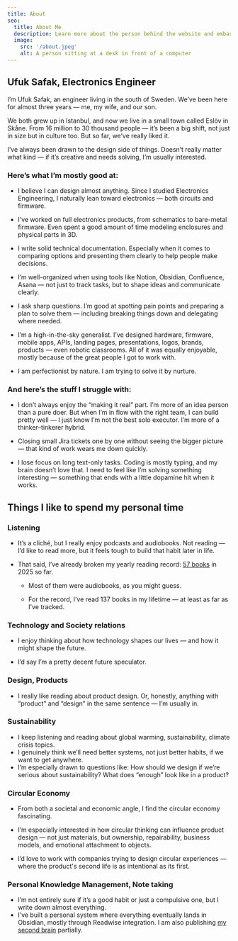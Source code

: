 ```yaml
---
title: About
seo:
  title: About Me
  description: Learn more about the person behind the website and embark on a journey of inspiration and shared experiences.
  image:
    src: '/about.jpeg'
    alt: A person sitting at a desk in front of a computer
---
```


## Ufuk Safak, Electronics Engineer

I’m Ufuk Safak, an engineer living in the south of Sweden. We’ve been here for almost three years — me, my wife, and our son.

We both grew up in Istanbul, and now we live in a small town called Eslöv in Skåne. From 16 million to 30 thousand people — it’s been a big shift, not just in size but in culture too. But so far, we’ve really liked it.

I’ve always been drawn to the design side of things. Doesn’t really matter what kind — if it’s creative and needs solving, I’m usually interested.

### Here’s what I’m mostly good at:

- I believe I can design almost anything. Since I studied Electronics Engineering, I naturally lean toward electronics — both circuits and firmware.

- I’ve worked on full electronics products, from schematics to bare-metal firmware. Even spent a good amount of time modeling enclosures and physical parts in 3D.

- I write solid technical documentation. Especially when it comes to comparing options and presenting them clearly to help people make decisions.

- I’m well-organized when using tools like Notion, Obsidian, Confluence, Asana — not just to track tasks, but to shape ideas and communicate clearly.

- I ask sharp questions. I’m good at spotting pain points and preparing a plan to solve them — including breaking things down and delegating where needed.

- I’m a high-in-the-sky generalist. I’ve designed hardware, firmware, mobile apps, APIs, landing pages, presentations, logos, brands, products — even robotic classrooms. All of it was equally enjoyable, mostly because of the great people I got to work with.

- I am perfectionist by nature. I am trying to solve it by nurture.

### And here’s the stuff I struggle with:

- I don’t always enjoy the “making it real” part. I’m more of an idea person than a pure doer. But when I’m in flow with the right team, I can build pretty well — I just know I’m not the best solo executor. I’m more of a thinker–tinkerer hybrid.

- Closing small Jira tickets one by one without seeing the bigger picture — that kind of work wears me down quickly.

- I lose focus on long text-only tasks. Coding is mostly typing, and my brain doesn’t love that. I need to feel like I’m solving something interesting — something that ends with a little dopamine hit when it works.

## Things I like to spend my personal time

### Listening

- It’s a cliché, but I really enjoy podcasts and audiobooks. Not reading — I’d like to read more, but it feels tough to build that habit later in life.

- That said, I’ve already broken my yearly reading record: [57 books](https://www.goodreads.com/review/list/93047495?shelf=read) in 2025 so far.

  - Most of them were audiobooks, as you might guess.

  - For the record, I’ve read 137 books in my lifetime — at least as far as I’ve tracked.

### Technology and Society relations

- I enjoy thinking about how technology shapes our lives — and how it might shape the future.

- I’d say I’m a pretty decent future speculator.

### Design, Products

- I really like reading about product design. Or, honestly, anything with “product” and “design” in the same sentence — I’m usually in.

### Sustainability

- I keep listening and reading about global warming, sustainability, climate crisis topics.
- I genuinely think we’ll need better systems, not just better habits, if we want to get anywhere.
- I’m especially drawn to questions like: How should we design if we’re serious about sustainability? What does “enough” look like in a product?

### Circular Economy

- From both a societal and economic angle, I find the circular economy fascinating.

- I’m especially interested in how circular thinking can influence product design — not just materials, but ownership, repairability, business models, and emotional attachment to objects.

- I’d love to work with companies trying to design circular experiences — where the product's second life is as intentional as its first.

### Personal Knowledge Management, Note taking

- I’m not entirely sure if it’s a good habit or just a compulsive one, but I write down almost everything.
- I’ve built a personal system where everything eventually lands in Obsidian, mostly through Readwise integration. I am also publishing [my second brain](https://notes.ufuksfk.com/) partially.
